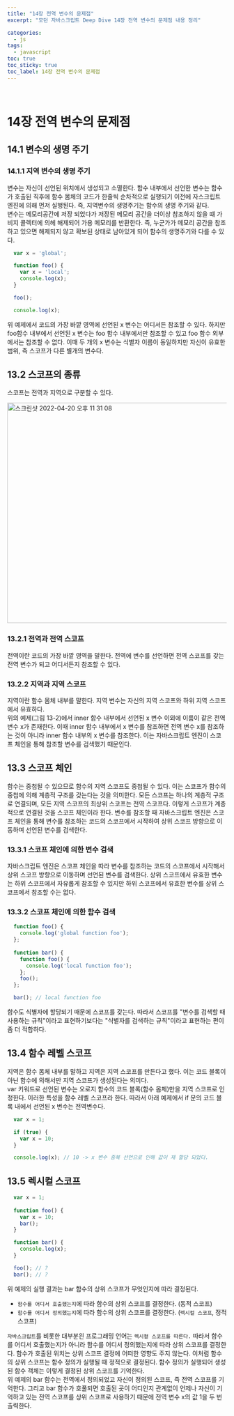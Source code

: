 ```yaml
---
title: "14장 전역 변수의 문제점"
excerpt: "모던 자바스크립트 Deep Dive 14장 전역 변수의 문제점 내용 정리"

categories:
  - js
tags:
  - javascript
toc: true
toc_sticky: true
toc_label: 14장 전역 변수의 문제점
---
```

<br/>


# 14장 전역 변수의 문제점

## 14.1 변수의 생명 주기
### 14.1.1 지역 변수의 생명 주기
변수는 자신이 선언된 위치에서 생성되고 소멸한다. 함수 내부에서 선언한 변수는 함수가 호출된 직후에 함수 몸체의 코드가 한줄씩 순차적으로 실행되기 이전에 자스크립트 엔진에 의해 먼저 실행된다. 즉, 지역변수의 생명주기는 함수의 생명 주기와 같다.  
변수는 메모리공간에 저장 되었다가 저장된 메모리 공간을 더이상 참조하지 않을 떄 가비지 콜렉터에 의헤 해제되어 가용 메모리를 반환한다. 즉, 누군가가 메모리 공간을 참조하고 있으면 해제되지 않고 확보된 상태로 남아있게 되어 함수의 생명주기와 다를 수 있다.

```javascript
  var x = 'global';

  function foo() {
    var x = 'local';
    console.log(x);
  }

  foo();

  console.log(x);
```

위 예제에서 코드의 가장 바깥 영역에 선언된 x 변수는 어디서든 참조할 수 있다. 하지만 foo함수 내부에서 선언된 x 변수는 foo 함수 내부에서만 참조할 수 있고 foo 함수 외부에서는 참조할 수 없다. 이때 두 개의 x 변수는 식별자 이름이 동일하지만 자신이 유효한 범위, 즉 스코프가 다른 별개의 변수다.

## 13.2 스코프의 종류
스코프는 전역과 지역으로 구분할 수 있다.

<img width="506" alt="스크린샷 2022-04-20 오후 11 31 08" src="https://user-images.githubusercontent.com/44577555/164254346-4d8f28f9-6a38-4db3-89dd-da025da9cc4e.png">

### 13.2.1 전역과 전역 스코프
전역이란 코드의 가장 바깥 영역을 말한다. 전역에 변수를 선언하면 전역 스코프를 갖는 전역 변수가 되고 어디서든지 참조할 수 있다.  

### 13.2.2 지역과 지역 스코프
지역이란 함수 몸체 내부를 말한다. 지역 변수는 자신의 지역 스코프와 하위 지역 스코프에서 유효하다.  
위의 예제(그림 13-2)에서 inner 함수 내부에서 선언된 x 변수 이외에 이름이 같은 전역 변수 x가 존재한다. 이때 inner 함수 내부에서 x 변수를 참조하면 전역 변수 x를 참조하는 것이 아니라 inner 함수 내부의 x 변수를 참조한다. 이는 자바스크립트 엔진이 스코프 체인을 통해 참조할 변수를 검색했기 때문인다.

## 13.3 스코프 체인
함수는 중첩될 수 있으므로 함수의 지역 스코프도 중첩될 수 있다. 이는 스코프가 함수의 중첩에 의해 계층적 구조를 갖는다는 것을 의미한다. 모든 스코프는 하나의 계층적 구조로 연결되며, 모든 지역 스코프의 최상위 스코프는 전역 스코프다. 이렇게 스코프가 계층적으로 연결된 것을 스코프 체인이라 한다. 변수를 참조할 때 자바스크립트 엔진은 스코프 체인을 통해 변수를 참조하는 코드의 스코프에서 시작하여 상위 스코프 방향으로 이동하며 선언된 변수를 검색한다.

### 13.3.1 스코프 체인에 의한 변수 검색
자바스크립트 엔진은 스코프 체인을 따라 변수를 참조하는 코드의 스코프에서 시작해서 상위 스코프 방향으로 이동하며 선언된 변수를 검색한다. 상위 스코프에서 유효한 변수는 하위 스코프에서 자유롭게 참조할 수 있지만 하위 스코프에서 유효한 변수를 상위 스코프에서 참조할 수는 없다.

### 13.3.2 스코프 체인에 의한 함수 검색
```javascript
  function foo() {
    console.log('global function foo');
  };
  
  function bar() {
    function foo() {
      console.log('local function foo');
    };
    foo();
  };

  bar(); // local function foo
```
함수도 식별자에 할당되기 때문에 스코프를 갖는다. 따라서 스코프를 "변수를 검색할 때 사용하는 규칙"이라고 표현하기보다는 "식별자를 검색하는 규칙"이라고 표현하는 편이 좀 더 적합하다.

## 13.4 함수 레벨 스코프
지역은 함수 몸체 내부를 말하고 지역은 지역 스코프를 만든다고 했다. 이는 코드 블록이 아닌 함수에 의해서만 지역 스코프가 생성된다는 의미다.  
var 키워드로 선언된 변수는 오로지 함수의 코드 블록(함수 몸체)만을 지역 스코프로 인정한다. 이러한 특성을 함수 레벨 스코프라 한다. 따라서 아래 예제에서 if 문의 코드 블록 내에서 선언된 x 변수는 전역변수다.  
```javascript
  var x = 1;

  if (true) {
    var x = 10;
  }

  console.log(x); // 10 -> x 변수 중복 선언으로 인해 값이 재 할당 되었다.
```

## 13.5 렉시컬 스코프
```javascript
  var x = 1;
  
  function foo() {
    var x = 10;
    bar();
  }

  function bar() {
    console.log(x);
  }

  foo(); // ?
  bar(); // ?
```
위 예제의 실행 결과는 bar 함수의 상위 스코프가 무엇인지에 따라 결정된다.
- `함수를 어디서 호출했는지`에 따라 함수의 상위 스코프를 결정한다. (동적 스코프)
- `함수를 어디서 정의했는지`에 따라 함수의 상위 스코프를 결정한다. (`렉시컬 스코프`, 정적 스코프)  

`자바스크립트`를 비롯한 대부분읜 프로그래밍 언어는 `렉시컬 스코프를 따른다.`
따라서 함수를 어디서 호출했는지가 아니라 함수를 어디서 정의했는지에 따라 상위 스코프를 결정한다. 함수가 호출된 위치는 상위 스코프 결정에 어떠한 영향도 주지 않는다. 이처럼 함수의 상위 스코프는 함수 정의가 실행될 때 정적으로 결정된다. 함수 정의가 실행되어 생성된 함수 객체는 이렇게 결정된 상위 스코프를 기억한다.  
위 예제의 bar 함수는 전역에서 정의되었고 자신이 정의된 스코프, 즉 전역 스코프를 기억한다. 그리고 bar 함수가 호풀되면 호출된 곳이 어디인지 관계없이 언제나 자신이 기억하고 있는 전역 스코프를 상위 스코프로 사용하기 때문에 전역 변수 x의 값 1을 두 번 출력한다.

